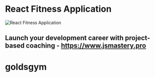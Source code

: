 # React Fitness Application

![React Fitness Application](https://i.ibb.co/Yt9spGc/image.png)

## Launch your development career with project-based coaching - https://www.jsmastery.pro
# goldsgym
